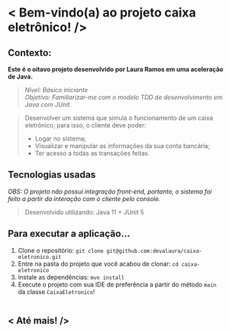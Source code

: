 # < Bem-vindo(a) ao projeto caixa eletrônico! />

## Contexto:

**Este é o oitavo projeto desenvolvido por Laura Ramos em uma aceleração de Java.**

> *Nível: Básico iniciante*<br/>
> *Objetivo: Familiarizar-me com o modelo TDD de desenvolvimento em Java com JUnit.*

> Desenvolver um sistema que simula o funcionamento de um caixa eletrônico, para isso, o cliente deve poder:
>  - Logar no sistema;
>  - Visualizar e manipular as informações da sua conta bancária;
>  - Ter acesso a todas as transações feitas.

## Tecnologias usadas

*OBS: O projeto não possui integração front-end, portanto, o sistema foi feito a partir da interação com o cliente pelo console.*

> Desenvolvido utilizando: Java 11 + JUnit 5

## Para executar a aplicação...

  1. Clone o repositório: `git clone git@github.com:devalaura/caixa-eletronico.git`
  2. Entre na pasta do projeto que você acabou de clonar: `cd caixa-eletronico`
  3. Instale as dependências: `mvn install`
  4. Execute o projeto com sua IDE de preferência a partir do método `main` da classe `CaixaEletronico`!
<br/><br/>
## < Até mais! />

